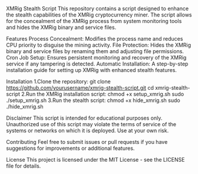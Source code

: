 XMRig Stealth Script
This repository contains a script designed to enhance the stealth capabilities of the XMRig cryptocurrency miner. The script allows for the concealment of the XMRig process from system monitoring tools and hides the XMRig binary and service files.

Features
Process Concealment: Modifies the process name and reduces CPU priority to disguise the mining activity.
File Protection: Hides the XMRig binary and service files by renaming them and adjusting file permissions.
Cron Job Setup: Ensures persistent monitoring and recovery of the XMRig service if any tampering is detected.
Automatic Installation: A step-by-step installation guide for setting up XMRig with enhanced stealth features.


Installation
1.Clone the repository:
git clone https://github.com/yourusername/xmrig-stealth-script.git
cd xmrig-stealth-script
2.Run the XMRig installation script:
chmod +x setup_xmrig.sh
sudo ./setup_xmrig.sh
3.Run the stealth script:
chmod +x hide_xmrig.sh
sudo ./hide_xmrig.sh

Disclaimer
This script is intended for educational purposes only. Unauthorized use of this script may violate the terms of service of the systems or networks on which it is deployed. Use at your own risk.

Contributing
Feel free to submit issues or pull requests if you have suggestions for improvements or additional features.

License
This project is licensed under the MIT License - see the LICENSE file for details.

